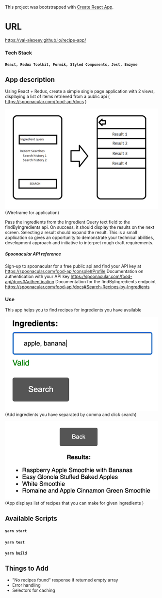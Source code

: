 This project was bootstrapped with [Create React App](https://github.com/facebook/create-react-app).

# URL

https://val-alexeev.github.io/recipe-app/

### Tech Stack

#### `React, Redux Toolkit, Formik, Styled Components, Jest, Enzyme`

## App description

Using React + Redux, create a simple single page application with 2 views, displaying a list of items retrieved from a public api ( https://spoonacular.com/food-api/docs )

![Wireframe](src/img/wireframe.jpg)
(Wireframe for application)

Pass the ingredients from the Ingredient Query text field to the findByIngredients api. On success, it should display the results on the next screen. Selecting a result should expand the result.
This is a small application so gives an opportunity to demonstrate your technical abilities, development approach and initiative to interpret rough draft requirements.

##### Spoonacular API reference

Sign-up to spoonacular for a free public api and find your API key at https://spoonacular.com/food-api/console#Profile
Documentation on authentication with your API key https://spoonacular.com/food-api/docs#Authentication
Documentation for the findByIngredients endpoint https://spoonacular.com/food-api/docs#Search-Recipes-by-Ingredients

### Use

This app helps you to find recipes for ingredients you have available

![app-use](src/img/use.png)
(Add ingredients you have separated by comma and click search)

![app-result](src/img/result.png)
(App displays list of recipes that you can make for given ingredients )

## Available Scripts

#### `yarn start`

#### `yarn test`

#### `yarn build`

## Things to Add

- "No recipes found" response if returned empty array
- Error handling
- Selectors for caching
